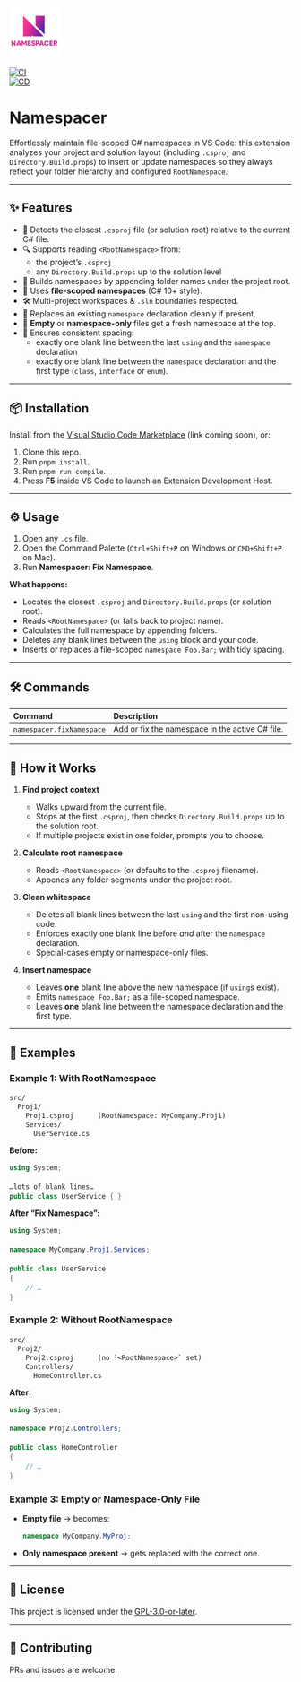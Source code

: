 <img src="media/logotype.png" alt="Namespacer Logo" width="90"/>  

[![CI](https://github.com/onurmicoogullari/namespacer/actions/workflows/ci.yml/badge.svg)](https://github.com/onurmicoogullari/namespacer/actions/workflows/ci.yml)  
[![CD](https://github.com/onurmicoogullari/namespacer/actions/workflows/cd.yml/badge.svg)](https://github.com/onurmicoogullari/namespacer/actions/workflows/cd.yml)  

# Namespacer
Effortlessly maintain file-scoped C# namespaces in VS Code: this extension analyzes your project and solution layout (including `.csproj` and `Directory.Build.props`) to insert or update namespaces so they always reflect your folder hierarchy and configured `RootNamespace`.

---

## ✨ Features

- 📂 Detects the closest `.csproj` file (or solution root) relative to the current C# file.  
- 🔍 Supports reading `<RootNamespace>` from:
  - the project’s `.csproj`
  - any `Directory.Build.props` up to the solution level  
- 📁 Builds namespaces by appending folder names under the project root.  
- 📜 Uses **file-scoped namespaces** (C# 10+ style).  
- 🛠 Multi-project workspaces & `.sln` boundaries respected.  
- 🔄 Replaces an existing `namespace` declaration cleanly if present.  
- 📄 **Empty** or **namespace-only** files get a fresh namespace at the top.  
- 🧹 Ensures consistent spacing:
  - exactly one blank line between the last `using` and the `namespace` declaration  
  - exactly one blank line between the `namespace` declaration and the first type (`class`, `interface` or `enum`).  

---

## 📦 Installation

Install from the [Visual Studio Code Marketplace](#) (link coming soon), or:

1. Clone this repo.  
2. Run `pnpm install`.  
3. Run `pnpm run compile`.  
4. Press **F5** inside VS Code to launch an Extension Development Host.

---

## ⚙️ Usage

1. Open any `.cs` file.  
2. Open the Command Palette (`Ctrl+Shift+P` on Windows or `CMD+Shift+P` on Mac).  
3. Run **Namespacer: Fix Namespace**.

**What happens:**

- Locates the closest `.csproj` and `Directory.Build.props` (or solution root).  
- Reads `<RootNamespace>` (or falls back to project name).  
- Calculates the full namespace by appending folders.  
- Deletes any blank lines between the `using` block and your code.  
- Inserts or replaces a file-scoped `namespace Foo.Bar;` with tidy spacing.

---

## 🛠 Commands

| Command                    | Description                                      |
|:---------------------------|:-------------------------------------------------|
| `namespacer.fixNamespace`  | Add or fix the namespace in the active C# file.  |

---

## 🧠 How it Works

1. **Find project context**  
   - Walks upward from the current file.  
   - Stops at the first `.csproj`, then checks `Directory.Build.props` up to the solution root.  
   - If multiple projects exist in one folder, prompts you to choose.

2. **Calculate root namespace**  
   - Reads `<RootNamespace>` (or defaults to the `.csproj` filename).  
   - Appends any folder segments under the project root.

3. **Clean whitespace**  
   - Deletes all blank lines between the last `using` and the first non-using code.  
   - Enforces exactly one blank line before *and* after the `namespace` declaration.  
   - Special-cases empty or namespace-only files.

4. **Insert namespace**  
   - Leaves **one** blank line above the new namespace (if `using`s exist).  
   - Emits `namespace Foo.Bar;` as a file-scoped namespace.  
   - Leaves **one** blank line between the namespace declaration and the first type.

---

## 📝 Examples

### Example 1: With RootNamespace

```
src/
  Proj1/
    Proj1.csproj      (RootNamespace: MyCompany.Proj1)
    Services/
      UserService.cs
```

**Before:**
```csharp
using System;

…lots of blank lines…
public class UserService { }
```

**After “Fix Namespace”:**
```csharp
using System;

namespace MyCompany.Proj1.Services;

public class UserService
{
    // …
}
```

### Example 2: Without RootNamespace

```
src/
  Proj2/
    Proj2.csproj      (no `<RootNamespace>` set)
    Controllers/
      HomeController.cs
```

**After:**
```csharp
using System;

namespace Proj2.Controllers;

public class HomeController
{
    // …
}
```

### Example 3: Empty or Namespace-Only File

- **Empty file** → becomes:
  ```csharp
  namespace MyCompany.MyProj;
  ```
- **Only namespace present** → gets replaced with the correct one.

---

## 📄 License

This project is licensed under the [GPL-3.0-or-later](LICENSE).

---

## 💬 Contributing

PRs and issues are welcome.
